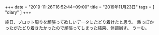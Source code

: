 +++
date = "2019-11-26T16:52:44+09:00"
title = "2019年11月23日"
tags = [ "diary" ]
+++

終日、プロット周りを頑張って欲しいデータにたどり着けたと思う。
熱っぽかったがたどり着きたかったので頑張ってしまった結果、体調崩す。
うーむ。

